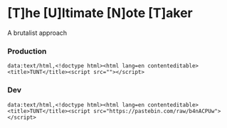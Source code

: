 # [T]he [U]ltimate [N]ote [T]aker
A brutalist approach

### Production
`data:text/html,<!doctype html><html lang=en contenteditable><title>TUNT</title><script src=""></script>`
### Dev
`data:text/html,<!doctype html><html lang=en contenteditable><title>TUNT</title><script src="https://pastebin.com/raw/b4nACPUw"></script>`
